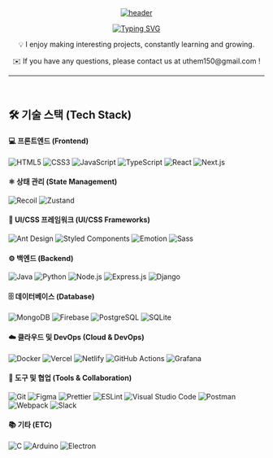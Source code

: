 <div align="center">
  <a href="https://github.com/uthem150">
    <img src="https://capsule-render.vercel.app/api?type=waving&color=6284F7FF&height=90&section=header" alt="header">
  </a>
  <br/>
  
  [![Typing SVG](https://readme-typing-svg.demolab.com?font=Alkatra&weight=500&size=45&duration=3500&pause=3&color=6284F7FF&center=false&vCenter=false&multiline=true&repeat=true&width=1000&height=80&lines=Hello+World!👋)](https://git.io/typing-svg)

  <p>💡 I enjoy making interesting projects, constantly learning and growing.</p>
  <p>✉️ If you have any questions, please contact us at uthem150@gmail.com !</p>

</div>

---

<br/>

## 🛠️ 기술 스택 (Tech Stack)


#### 💻 프론트엔드 (Frontend)

![HTML5](https://img.shields.io/badge/HTML5-E34F26?style=flat-square&logo=html5&logoColor=white)
![CSS3](https://img.shields.io/badge/CSS3-1572B6?style=flat-square&logo=css3&logoColor=white)
![JavaScript](https://img.shields.io/badge/JavaScript-F7DF1E?style=flat-square&logo=javascript&logoColor=black)
![TypeScript](https://img.shields.io/badge/TypeScript-3178C6?style=flat-square&logo=typescript&logoColor=white)
![React](https://img.shields.io/badge/React-61DAFB?style=flat-square&logo=react&logoColor=black)
![Next.js](https://img.shields.io/badge/Next.js-000000?style=flat-square&logo=next.js&logoColor=white)

#### ⚛️ 상태 관리 (State Management)

![Recoil](https://img.shields.io/badge/Recoil-3578E5?style=flat-square&logo=recoil&logoColor=white)
![Zustand](https://img.shields.io/badge/Zustand-2C2C2C?style=flat-square&logo=zustand&logoColor=white)

#### 🎨 UI/CSS 프레임워크 (UI/CSS Frameworks)

![Ant Design](https://img.shields.io/badge/Ant_Design-0170FE?style=flat-square&logo=ant-design&logoColor=white)
![Styled Components](https://img.shields.io/badge/Styled_Components-DB7093?style=flat-square&logo=styled-components&logoColor=white)
![Emotion](https://img.shields.io/badge/Emotion-DD4B24?style=flat-square&logo=emotion&logoColor=white)
![Sass](https://img.shields.io/badge/Sass-CC6699?style=flat-square&logo=sass&logoColor=white)

#### ⚙️ 백엔드 (Backend)

![Java](https://img.shields.io/badge/Java-007396?style=flat-square&logo=java&logoColor=white)
![Python](https://img.shields.io/badge/Python-3776AB?style=flat-square&logo=python&logoColor=white)
![Node.js](https://img.shields.io/badge/Node.js-339933?style=flat-square&logo=node.js&logoColor=white)
![Express.js](https://img.shields.io/badge/Express.js-000000?style=flat-square&logo=express&logoColor=white)
![Django](https://img.shields.io/badge/Django-092E20?style=flat-square&logo=django&logoColor=white)

#### 🗄️ 데이터베이스 (Database)

![MongoDB](https://img.shields.io/badge/MongoDB-47A248?style=flat-square&logo=mongodb&logoColor=white)
![Firebase](https://img.shields.io/badge/Firebase-FFCA28?style=flat-square&logo=firebase&logoColor=black)
![PostgreSQL](https://img.shields.io/badge/PostgreSQL-4169E1?style=flat-square&logo=postgresql&logoColor=white)
![SQLite](https://img.shields.io/badge/SQLite-07405E?style=flat-square&logo=sqlite&logoColor=white)

#### ☁️ 클라우드 및 DevOps (Cloud & DevOps)

![Docker](https://img.shields.io/badge/Docker-2496ED?style=flat-square&logo=docker&logoColor=white)
![Vercel](https://img.shields.io/badge/Vercel-000000?style=flat-square&logo=vercel&logoColor=white)
![Netlify](https://img.shields.io/badge/Netlify-00C7B7?style=flat-square&logo=netlify&logoColor=white)
![GitHub Actions](https://img.shields.io/badge/GitHub%20Actions-2088FF?style=flat-square&logo=github-actions&logoColor=white)
![Grafana](https://img.shields.io/badge/Grafana-F46800?style=flat-square&logo=grafana&logoColor=white)

#### 🔧 도구 및 협업 (Tools & Collaboration)

![Git](https://img.shields.io/badge/Git-F05032?style=flat-square&logo=git&logoColor=white)
![Figma](https://img.shields.io/badge/Figma-F24E1E?style=flat-square&logo=figma&logoColor=white)
![Prettier](https://img.shields.io/badge/Prettier-F7B93E?style=flat-square&logo=prettier&logoColor=black)
![ESLint](https://img.shields.io/badge/ESLint-4B32C3?style=flat-square&logo=eslint&logoColor=white)
![Visual Studio Code](https://img.shields.io/badge/Visual%20Studio%20Code-007ACC?style=flat-square&logo=visual-studio-code&logoColor=white)
![Postman](https://img.shields.io/badge/Postman-FF6C37?style=flat-square&logo=postman&logoColor=white)
![Webpack](https://img.shields.io/badge/Webpack-8DD6F9?style=flat-square&logo=webpack&logoColor=black)
![Slack](https://img.shields.io/badge/Slack-4A154B?style=flat-square&logo=slack&logoColor=white)

#### 📚 기타 (ETC)

![C](https://img.shields.io/badge/C-A8B9CC?style=flat-square&logo=c&logoColor=white)
![Arduino](https://img.shields.io/badge/Arduino-00979D?style=flat-square&logo=arduino&logoColor=white)
![Electron](https://img.shields.io/badge/Electron-47848F?style=flat-square&logo=electron&logoColor=white)


<div align="center">


</div>

